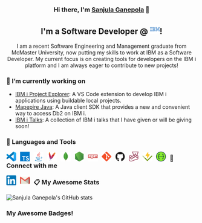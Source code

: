 <h3 align="center">Hi there, I'm <a href="https://www.linkedin.com/in/sanjulaganepola/">Sanjula Ganepola</a> 👋</h3>

<h2 align="center">I'm a Software Developer @ <img src="https://raw.githubusercontent.com/SanjulaGanepola/SanjulaGanepola/main/images/IBM.svg" alt="IBM" width="26px"/>!</h2>

<p align="center">I am a recent Software Engineering and Management graduate from McMaster University, now putting my skills to work at IBM as a Software Developer. My current focus is on creating tools for developers on the IBM i platform and I am always eager to contribute to new projects!</p>

### 🔭 I’m currently working on

* [IBM i Project Explorer](https://github.com/IBM/vscode-ibmi-projectexplorer): A VS Code extension to develop IBM i applications using buildable local projects.
* [Mapepire Java](https://github.com/Mapepire-IBMi/mapepire-java): A Java client SDK that provides a new and convenient way to access Db2 on IBM i.
* [IBM i Talks](https://github.com/SanjulaGanepola/ibmi-talks): A collection of IBM i talks that I have given or will be giving soon!

### 💼 Languages and Tools

[<img align="left" alt="Visual Studio Code" width="26px" style="padding-right:10px;" src="https://raw.githubusercontent.com/SanjulaGanepola/SanjulaGanepola/main/images/vscode.svg"/>]()
[<img align="left" alt="TypeScript" width="26px" style="padding-right:10px;" src="https://raw.githubusercontent.com/SanjulaGanepola/SanjulaGanepola/main/images/typescript.svg"/>]()
[<img align="left" alt="Java" width="26px" style="padding-right:10px;" src="https://raw.githubusercontent.com/SanjulaGanepola/SanjulaGanepola/main/images/java.svg"/>]()
[<img align="left" alt="Maven" width="26px" style="padding-right:10px;" src="https://raw.githubusercontent.com/SanjulaGanepola/SanjulaGanepola/main/images/maven.svg"/>]()
[<img align="left" alt="MongoDB" width="26px" style="padding-right:10px;" src="https://raw.githubusercontent.com/SanjulaGanepola/SanjulaGanepola/main/images/mongodb.svg"/>]()
[<img align="left" alt="NodeJS" width="26px" style="padding-right:10px;" src="https://raw.githubusercontent.com/SanjulaGanepola/SanjulaGanepola/main/images/nodejs.svg"/>]()
[<img align="left" alt="NPM" width="26px" style="padding-right:10px;" src="https://raw.githubusercontent.com/SanjulaGanepola/SanjulaGanepola/main/images/npm.svg"/>]()
[<img align="left" alt="Git" width="26px" style="padding-right:10px;" src="https://raw.githubusercontent.com/SanjulaGanepola/SanjulaGanepola/main/images/git.svg"/>]()
[<img align="left" alt="GitHub" width="26px" style="padding-right:10px;" src="https://raw.githubusercontent.com/SanjulaGanepola/SanjulaGanepola/main/images/github.svg"/>]()
[<img align="left" alt="Jest" width="26px" style="padding-right:10px;" src="https://raw.githubusercontent.com/SanjulaGanepola/SanjulaGanepola/main/images/jest.svg"/>]()
[<img align="left" alt="Vitest" width="26px" style="padding-right:10px;" src="https://raw.githubusercontent.com/SanjulaGanepola/SanjulaGanepola/main/images/vitest.svg"/>]()
[<img align="left" alt="Swagger" width="26px" style="padding-right:10px;" src="https://raw.githubusercontent.com/SanjulaGanepola/SanjulaGanepola/main/images/swagger.svg"/>]()

### 🤝 Connect with me

[<img align="left" alt="Sanjula Ganepola | LinkedIn" width="26px" style="padding-right:10px;" src="https://raw.githubusercontent.com/SanjulaGanepola/SanjulaGanepola/main/images/linkedin.svg"/>](https://www.linkedin.com/in/sanjulaganepola)
[<img align="left" alt="Sanjula Ganepola | Gmail" width="26px" style="padding-right:10px;" src="https://raw.githubusercontent.com/SanjulaGanepola/SanjulaGanepola/main/images/gmail.svg"/>](mailto:sanjulagane@gmail.com)

### 📋 My Awesome Stats

![Sanjula Ganepola's GitHub stats](https://github-readme-stats.vercel.app/api?username=SanjulaGanepola&show_icons=true&theme=tokyonight)

### My Awesome Badges!

